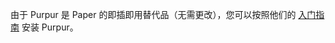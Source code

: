 由于 Purpur 是 Paper 的即插即用替代品（无需更改），您可以按照他们的 [入门指南](https://paper.8aka.org/paper/getting-started) 安装 Purpur。